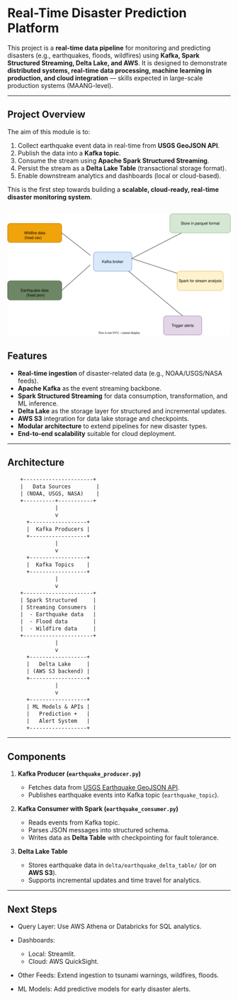 # Real-Time Disaster Prediction Platform

This project is a **real-time data pipeline** for monitoring and predicting disasters (e.g., earthquakes, floods, wildfires) using **Kafka, Spark Structured Streaming, Delta Lake, and AWS**. It is designed to demonstrate **distributed systems, real-time data processing, machine learning in production, and cloud integration** — skills expected in large-scale production systems (MAANG-level).

---

## Project Overview

The aim of this module is to:
1. Collect earthquake event data in real-time from **USGS GeoJSON API**.
2. Publish the data into a **Kafka topic**.
3. Consume the stream using **Apache Spark Structured Streaming**.
4. Persist the stream as a **Delta Lake Table** (transactional storage format).
5. Enable downstream analytics and dashboards (local or cloud-based).

This is the first step towards building a **scalable, cloud-ready, real-time disaster monitoring system**.

![Initial Project Plan](Assets/Initial_plan.drawio.svg)
---

## Features

- **Real-time ingestion** of disaster-related data (e.g., NOAA/USGS/NASA feeds).
- **Apache Kafka** as the event streaming backbone.
- **Spark Structured Streaming** for data consumption, transformation, and ML inference.
- **Delta Lake** as the storage layer for structured and incremental updates.
- **AWS S3** integration for data lake storage and checkpoints.
- **Modular architecture** to extend pipelines for new disaster types.
- **End-to-end scalability** suitable for cloud deployment.

---

## Architecture

        +----------------------+
        |   Data Sources        |
        | (NOAA, USGS, NASA)    |
        +----------+-----------+
                   |
                   v
          +------------------+
          |  Kafka Producers |
          +------------------+
                   |
                   v
          +------------------+
          |  Kafka Topics    |
          +------------------+
                   |
                   v
        +----------------------+
        | Spark Structured     |
        | Streaming Consumers  |
        |  - Earthquake data   |
        |  - Flood data        |
        |  - Wildfire data     |
        +----------------------+
                   |
                   v
          +------------------+
          |   Delta Lake     |
          | (AWS S3 backend) |
          +------------------+
                   |
                   v
          +------------------+
          | ML Models & APIs |
          |   Prediction +   |
          |   Alert System   |
          +------------------+

---

## Components

1. **Kafka Producer (`earthquake_producer.py`)**
   - Fetches data from [USGS Earthquake GeoJSON API](https://earthquake.usgs.gov/earthquakes/feed/v1.0/geojson.php).
   - Publishes earthquake events into Kafka topic (`earthquake_topic`).

2. **Kafka Consumer with Spark (`earthquake_consumer.py`)**
   - Reads events from Kafka topic.
   - Parses JSON messages into structured schema.
   - Writes data as **Delta Table** with checkpointing for fault tolerance.

3. **Delta Lake Table**
   - Stores earthquake data in `delta/earthquake_delta_table/` (or on **AWS S3**).
   - Supports incremental updates and time travel for analytics.

---

## Next Steps

- Query Layer: Use AWS Athena or Databricks for SQL analytics.

- Dashboards:
    - Local: Streamlit.
    - Cloud: AWS QuickSight.

- Other Feeds: Extend ingestion to tsunami warnings, wildfires, floods.

- ML Models: Add predictive models for early disaster alerts.
